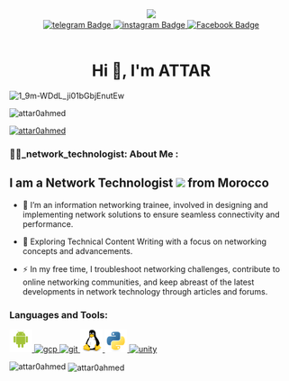 <div id="header" align="center">
  <img src="https://media.giphy.com/media/M9gbBd9nbDrOTu1Mqx/giphy.gif" width="100"/>
</div>
<div id="badges" align="center">
  <a href="your-telegram-URL">
    <img src="https://img.shields.io/badge/Telegram-blue?style=for-the-badge&logo=telegram&logoColor=white" alt="telegram Badge"/>
  </a>
  <a href="https://www.instagram.com/attar_2003?igsh=MWRlNDFrOWVmdXkyZQ==">
    <img src="https://img.shields.io/badge/instagram-pink?style=for-the-badge&logo=instagram&logoColor=white" alt="instagram Badge"/>
  </a>
  <a href="https://www.facebook.com/profile.php?id=100020958202813&mibextid=ZbWKwL">
    <img src="https://img.shields.io/badge/Facebook-blue?style=for-the-badge&logo=facebook&logoColor=white" alt="Facebook Badge"/>
  </a>
</div>

<div align="center">
  <img src="https://komarev.com/ghpvc/?username=your-github-abdelfadelAchraf&style=flat-square&color=blue" alt=""/>
</div>
<h1 align="center" font-weight="bolder">
<h1 align="center">Hi 👋, I'm ATTAR</h1>
  
![1_9m-WDdL_ji01bGbjEnutEw](https://github.com/ATTAR0AHMED/ATTAR0AHMED/assets/159585034/e7212023-9ca2-4b4e-8e42-4df72e00156a)


<p align="left"> <img src="https://komarev.com/ghpvc/?username=attar0ahmed&label=Profile%20views&color=0e75b6&style=flat" alt="attar0ahmed" /> </p>

<p align="left"> <a href="https://github.com/ryo-ma/github-profile-trophy"><img src="https://github-profile-trophy.vercel.app/?username=attar0ahmed" alt="attar0ahmed" /></a> </p>

### 👨‍💻_network_technologist: About Me :
I am a Network Technologist <img src="https://media.giphy.com/media/WUlplcMpOCEmTGBtBW/giphy.gif" width="30"> from Morocco 
---
- :telescope: I’m an information networking trainee, involved in designing and implementing network solutions to ensure seamless connectivity and performance.

- :seedling: Exploring Technical Content Writing with a focus on networking concepts and advancements.

- :zap: In my free time, I troubleshoot networking challenges, contribute to online networking communities, and keep abreast of the latest developments in network technology through articles and forums.

<h3 align="left">Languages and Tools:</h3>
<p align="left"> <a href="https://developer.android.com" target="_blank" rel="noreferrer"> <img src="https://raw.githubusercontent.com/devicons/devicon/master/icons/android/android-original-wordmark.svg" alt="android" width="40" height="40"/> </a> <a href="https://cloud.google.com" target="_blank" rel="noreferrer"> <img src="https://www.vectorlogo.zone/logos/google_cloud/google_cloud-icon.svg" alt="gcp" width="40" height="40"/> </a> <a href="https://git-scm.com/" target="_blank" rel="noreferrer"> <img src="https://www.vectorlogo.zone/logos/git-scm/git-scm-icon.svg" alt="git" width="40" height="40"/> </a> <a href="https://www.linux.org/" target="_blank" rel="noreferrer"> <img src="https://raw.githubusercontent.com/devicons/devicon/master/icons/linux/linux-original.svg" alt="linux" width="40" height="40"/> </a> <a href="https://www.python.org" target="_blank" rel="noreferrer"> <img src="https://raw.githubusercontent.com/devicons/devicon/master/icons/python/python-original.svg" alt="python" width="40" height="40"/> </a> <a href="https://unity.com/" target="_blank" rel="noreferrer"> <img src="https://www.vectorlogo.zone/logos/unity3d/unity3d-icon.svg" alt="unity" width="40" height="40"/> </a> </p>

<p><img align="left" src="https://github-readme-stats.vercel.app/api/top-langs?username=attar0ahmed&show_icons=true&locale=en&layout=compact" alt="attar0ahmed" /></p>

<p>&nbsp;<img align="center" src="https://github-readme-stats.vercel.app/api?username=attar0ahmed&show_icons=true&locale=en" alt="attar0ahmed" /></p>
